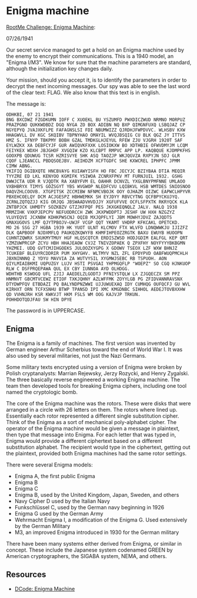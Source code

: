 # Enigma machine

[RootMe Challenge: Enigma Machine](https://www.root-me.org/en/Challenges/Cryptanalysis/Enigma-Machine): 

07/26/1941

Our secret service managed to get a hold on an Enigma machine used by the enemy to encrypt their communications. This is a 1940 model, an "Enigma I/M3". We know for sure that the machine parameters are standard, although the initialization key changes daily.

Your mission, should you accept it, is to identify the parameters in order to decrypt the next incoming messages. Our spy was able to see the last word of the clear text: FLAG. We also know that this text is in english.

The message is:

```text
ODHKBI, 07 21 1941
BNG BXCDWZ FZGDKUMN IOFF C XUOEKL BU YSZUMFD PWXDICZWUD NRMNO MORPUZ PRAZPGNO QUKKWDBDZ DGQ NYGA ZO BOX ADIBN NQ BXP QIMGNFUXQ LSBQJAZ CP NGYEPYQ JVAJXKFLPE FAFAGNSLSI FDI NBUMWIZZ QJRDHJFWPDVVC. WLHSBV KXW HHAGWVLL DV KGC SKQIBV TBPNYHAO OMAYIL WVQJBSQIG CU BLK QGZ JY ITTVS HMZ S. IFNYP TBKPMY BOBH GZAL TMDKGLHJEYUL RFEW ZJU VJGRH 1920T SAF EYLWZKX XA DEBFCYJF GUR AWIQVKFXXK LOSIOKXW BO XDTHBIE OFWVDMYJM LCQM FEIYKEX WDXH JBJGHOF XVGQIW KZO KLCBPT RMPVC APP LP. KAQBQUE KJDMPKFHS GOOXPB QDUWUG TCSR HZRISVYE SHK ASQ TAOZJP WKJQGVZA RXPYJN SDJ GLR CQOF LJEANCCL PBDQSOEJBV. AEIHDZM XCFTGDFC SHE KXWCREL IPHPFC JPMM CIMW ABNG.
YKIFIQ DGIBXQTE HNCBVAYG KUIAWYISFH HO FBC JECYJC BZIYBAA DTIA MEQIR TYYZRE ED LKL KENYOO KGMIFK YSIWOA ZCNRXFPKV MT FURNJUIL 1932. GSHG DWWJCTA UDR R VJQDTK RA XABYFVM EL OAHHR DCNVZL YXGLBNYPMFNNE UMLAOO VXBHBRYX TIMYS GÓŻSGYT YBS WVGWOP NLEDFCVU LQIBKVL HSB WMTDES SNIOSNOO DAQVZHLCOOVB. XTGPITSK ZCCMIBW NFNMCVBOJK OOY OJHAZM OIZWC EAPWCLHPYVR PBXEHCOELQY DCM ACJGESPZ HBHWEMKK SH EYJDYY RBVCYTNG QCFBPYCKUJYQ. ZCRNLZQTQZJJ KIG ORJQG JBSWAADVHVDJJY XGFUFVVE OCFLSFPXTK RKRYQCK KLA ZNTBPJCK UHMDTY SOZKBZV GTZJKFPQF PES JKXGKEQNQLZ JALV. NALQ 1938 MRMZIHK VXKPJEPCPV NEFUODRCCH ZWK JKXPWDDPTJ JESHF UW HXH NZGZYZ VLUYEQVI JCXNBW KDHKPWSCNJ OQIB MXJQPFLYI JBM MOWHYJDVZ ZAJQDTS GMAXUGOVS LMF QJYTPBOJV—UWJF VCGP QQT YKAMT VHDRP KFKCAKL OPETCKD.
MO 26 SSG 27 HGBA 1939 HK YUOT ULNT KLCMOV FTX WLVFD LDNQWWKJU IJIZFZ DLK QAPBOOF NJDXMFLQ PAUKQZKQWYFB KHMFIHPEOZZRGTK BAXU EWUYB HUOOPN CUHNTZQWRX SXUKMYTMUY HGF HLQSCQTCR ERDISZWSD HODJGDIM EALFGL KEP QRT YZMZUWPRCGP ZCYU HBH HHAJEAOW CVJZ TNIVZOPAEK Q ZPXFHY NOYFYYYBKBGMN YHZMEI. UDQ GVTCMJIHGOEKS JULOOZXYGPG X GDOWV TSEOX LZF WXW BHNJZ TCUKEBF BLEUYRCDDRIR PUM XHYGHV. WLTMYV NZL ZFL EPDYPVD OABFWUQPMCHLH JBXNINNNQ Z YDYU MAVVIA ZA WUTVYSIL XYGMWJSEBC RB TSPUOH. AON QIYLMIAIBKMI UQPUZGY LUJV HSTI PSVGAI YHPMGQFLP "WOEPZ" SO CGQ HJNKUOP RLW C DSFPRQEPAWA QUL EX CBY IUNNOA AYD OLHDGG.
WDHTHB KSWOGQ UFL ZJIJ AAEDELZLGODTJ PFNIYSTQLW LX ZJGQECZX SM PPZ HNMNVT GBCMTVCEWZ ETIOF TXKJQHNY AZLWFFMK ZOYYLGB PG ZFIDVANNRAVSNX DTYDWPFQV ETBDAZI PQ BALYNDPNZWWI UJJUWUEXAQ IDY CUMHQG OUFQCFJ GU WVL KIRHXT ORN TCFXSNHU BTWP TPANSD IPI XMC KMGDNBC SIHHOL AEDEJTOVBXXHW QD VVHNJRH KSR KWKVJT HKM FSLS WM OOG KAJVJP TRKUN.
POHHDOTQDJFAU SW HIN DPYE
```

The password is in UPPERCASE.

## Enigma

The Enigma is a family of machines. The first version was invented by German engineer Arthur Scherbius toward the end of World War I. It was also used by several militaries, not just the Nazi Germans. 

Some military texts encrypted using a version of Enigma were broken by Polish cryptanalysts: Marrian Rejewsky, Jerzy Rozycki, and Henry Zygalski. The three basically reverse engineered a working Enigma machine. The team then developed tools for breaking Enigma ciphers, including one tool named the cryptologic bomb.

The core of the Enigma machine was the rotors. These were disks that were arranged in a circle with 26 letters on them. The rotors where lined up. Essentially each rotor represented a different single substitution cipher. Think of the Enigma as a sort of mechanical poly-alphabet cipher. The operator of the Enigma machine would be given a message in plaintext, then type that message into Enigma. For each letter that was typed in, Enigma would provide a different ciphertext based on a different substitution alphabet. The recipient would type in the ciphertext, getting out the plaintext, provided both Enigma machines had the same rotor settings.

There were several Enigma models:

* Enigma A, the first public Enigma
* Enigma B
* Enigma C
* Enigma B, used by the United Kingdom, Japan, Sweden, and others
* Navy Cipher D used by the Italian Navy
* Funkschlüssel C, used by the German navy beginning in 1926
* Enigma G used by the German Army
* Wehrmacht Enigma I, a modification of the Enigma G. Used extensively by the
German Military
* M3, an improved Enigma introduced in 1930 for the German military

There have been many systems either derived from Enigma, or similar in concept. These include the Japanese system codenamed GREEN by American cryptographers, the SIGABA system, NEMA, and others.

## Resources

* [DCode: Enigma Machine](https://www.dcode.fr/enigma-machine-cipher)

